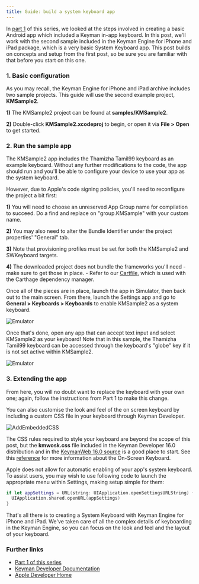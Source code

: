 ```yaml
---
title: Guide: build a system keyboard app
---
```


In [part 1](../in-app/) of this series, we looked at the steps involved
in creating a basic Android app which included a Keyman in-app keyboard.
In this post, we'll work with the second sample included in the Keyman
Engine for iPhone and iPad package, which is a very basic System
Keyboard app. This post builds on concepts and setup from the first
post, so be sure you are familiar with that before you start on this
one.

### 1. Basic configuration

As you may recall, the Keyman Engine for iPhone and iPad archive
includes two sample projects. This guide will use the second example
project, **KMSample2**.

**1)** The KMSample2 project can be found at **samples/KMSample2**.

**2)** Double-click **KMSample2.xcodeproj** to begin, or open it via **File &gt; Open** to get started.

### 2. Run the sample app

The KMSample2 app includes the Thamizha Tamil99 keyboard as an example
keyboard. Without any further modifications to the code, the app should
run and you'll be able to configure your device to use your app as the
system keyboard.

However, due to Apple's code signing policies, you'll need to reconfigure the project a bit first:

**1)**  You will need to choose an unreserved App Group name for compilation to succeed. Do a find and replace on "group.KMSample" with your custom name.

**2)**  You may also need to alter the Bundle Identifier under the project properties' "General" tab.

**3)**  Note that provisioning profiles must be set for both the KMSample2 and SWKeyboard targets.

**4)**  The downloaded project does not bundle the frameworks you'll need - make sure to get those in place.
    -  Refer to our [Cartfile](https://github.com/keymanapp/keyman/blob/stable-16.0/ios/Cartfile), which is used with the Carthage dependency manager.

Once all of the pieces are in place, launch the app in Simulator, then
back out to the main screen. From there, launch the Settings app and go
to **General &gt; Keyboards &gt; Keyboards** to enable KMSample2 as a
system keyboard.

![Emulator](/cdn/deploy/img/engine/ios/16.0/guides/system-keyboard/set-sys-kbd.png "Emulator")

Once that's done, open any app that can accept text input and select
KMSample2 as your keyboard! Note that in this sample, the Thamizha
Tamil99 keyboard can be accessed through the keyboard's "globe" key if
it is not set active within KMSample2.

![Emulator](/cdn/deploy/img/engine/ios/16.0/guides/system-keyboard/sys-kbd-active.png "Emulator")

### 3. Extending the app

From here, you will no doubt want to replace the keyboard with your own
one; again, follow the instructions from Part 1 to make this change.

You can also customise the look and feel of the on screen keyboard by
including a custom CSS file in your keyboard through Keyman Developer.

![AddEmbeddedCSS](/cdn/deploy/img/engine/ios/16.0/guides/system-keyboard/developer-add-css-800wi.png "AddEmbeddedCSS")

The CSS rules required to style your keyboard are beyond the scope of
this post, but the **kmwosk.css** file included in the Keyman Developer
16.0 distribution and in the [KeymanWeb 16.0 source](https://github.com/keymanapp/keyman/blob/master/web/src/resources/osk/kmwosk.css) is a good place to start. See this [reference](http://help.keyman.com/developer/engine/web/current-version/reference/osk/classes) for more information about the On-Screen Keyboard.

Apple does not allow for automatic enabling of your app's system
keyboard. To assist users, you may wish to use following code to launch
the appropriate menu within Settings, making setup simple for them:

``` swift
if let appSettings = URL(string: UIApplication.openSettingsURLString) {
  UIApplication.shared.openURL(appSettings)
}
```

That's all there is to creating a System Keyboard with Keyman Engine for
iPhone and iPad. We've taken care of all the complex details of
keyboarding in the Keyman Engine, so you can focus on the look and feel
and the layout of your keyboard.

### Further links

-   [Part 1 of this series](../in-app/)
-   [Keyman Developer Documentation](/developer/current-version/)
-   [Apple Developer Home](http://developer.apple.com/)
